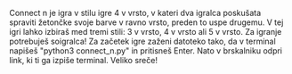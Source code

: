 Connect n je igra v stilu igre 4 v vrsto, v kateri dva igralca poskušata spraviti žetončke svoje barve v ravno vrsto, preden to uspe drugemu.
V tej igri lahko izbiraš med tremi stili: 3 v vrsto, 4 v vrsto ali 5 v vrsto. Za igranje potrebuješ soigralca!
Za začetek igre zaženi datoteko tako, da v terminal napišeš "python3 connect_n.py" in pritisneš Enter. Nato v brskalniku odpri link, ki ti ga izpiše terminal.
Veliko sreče!
